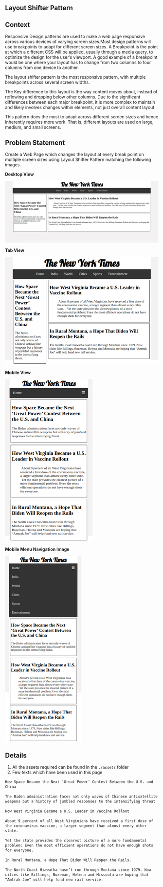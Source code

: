 ## Layout Shifter Pattern 

## Context

Responsive Design patterns are used to make a web page responsive across various devices of varying screen sizes.Most design patterns will use breakpoints to adapt for different screen sizes. A Breakpoint is the point at which a different CSS will be applied, usually through a media query, to optimize the design for the user’s viewport. A good example of a breakpoint would be one where your layout has to change from two columns to four columns from one device to another.

The layout shifter pattern is the most responsive pattern, with multiple breakpoints across several screen widths.

The Key difference to this layout is the way content moves about, instead of reflowing and dropping below other columns. Due to the significant differences between each major breakpoint, it is more complex to maintain and likely involves changes within elements, not just overall content layout.

This pattern does the most to adapt across different screen sizes and hence inherently requires more work. That is, different layouts are used on large, medium, and small screens.

## Problem Statement

Create a Web Page which changes the layout at every break point on multiple screen sizes using Layout Shifter Pattern matching the following images.

**Desktop View**

![](./Desktop-Image.png)

**Tab View**

![](./Tab-Image.png)

**Mobile View**

![](./Mobile-Image.png)

**Mobile Menu Navigation Image**

![](./Mobile-Image-Nav.png)

## Details
1. All the assets required can be found in the `./assets` folder
2. Few texts which have been used in this page
```
How Space Became the Next ‘Great Power’ Contest Between the U.S. and China

The Biden administration faces not only waves of Chinese antisatellite weapons but a history of jumbled responses to the intensifying threat

How West Virginia Became a U.S. Leader in Vaccine Rollout

About 9 percent of all West Virginians have received a first dose of the coronavirus vaccine, a larger segment than almost every other state.

Yet the state provides the clearest picture of a more fundamental problem: Even the most efficient operations do not have enough shots for everyone.

In Rural Montana, a Hope That Biden Will Reopen the Rails.

The North Coast Hiawatha hasn’t run through Montana since 1979. Now cities like Billings, Bozeman, Helena and Missoula are hoping that “Amtrak Joe” will help fund new rail service.

```

